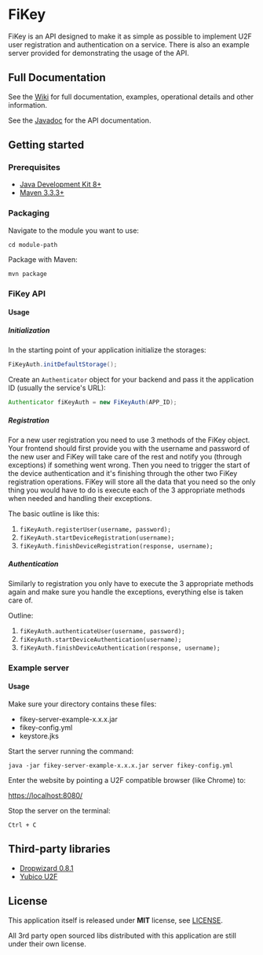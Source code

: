 # FiKey

FiKey is an API designed to make it as simple as possible to implement U2F user registration and authentication on a service. There is also an example server provided for demonstrating the usage of the API.

## Full Documentation

See the [Wiki](https://dkanellis.github.com/dkanellis/FiKey/wiki/) for full documentation, examples, operational details and other information.

See the [Javadoc](http://netflix.github.com/FiKey/javadoc) for the API documentation.

## Getting started

### Prerequisites

* [Java Development Kit 8+](http://www.oracle.com/technetwork/java/javase/downloads/)
* [Maven 3.3.3+](https://maven.apache.org/download.cgi)

### Packaging

Navigate to the module you want to use:

```
cd module-path
```

Package with Maven:

```
mvn package
```

### FiKey API

#### Usage

##### Initialization

In the starting point of your application initialize the storages:

```java
FiKeyAuth.initDefaultStorage();
```

Create an `Authenticator` object for your backend and pass it the application ID (usually the service's URL):

```java
Authenticator fiKeyAuth = new FiKeyAuth(APP_ID);
```

##### Registration

For a new user registration you need to use 3 methods of the FiKey object. Your frontend should first provide you with the username and password of the new user and FiKey will take care of the rest and notify you (through exceptions) if something went wrong. Then you need to trigger the start of the device authentication and it's finishing through the other two FiKey registration operations. FiKey will store all the data that you need so the only thing you would have to do is execute each of the 3 appropriate methods when needed and handling their exceptions.

The basic outline is like this:

1. `fiKeyAuth.registerUser(username, password);`
2. `fiKeyAuth.startDeviceRegistration(username);`
3. `fiKeyAuth.finishDeviceRegistration(response, username);`

##### Authentication

Similarly to registration you only have to execute the 3 appropriate methods again and make sure you handle the exceptions, everything else is taken care of.

Outline:

1. `fiKeyAuth.authenticateUser(username, password);`
2. `fiKeyAuth.startDeviceAuthentication(username);`
3. `fiKeyAuth.finishDeviceAuthentication(response, username);`

### Example server

#### Usage

Make sure your directory contains these files:

* fikey-server-example-x.x.x.jar
* fikey-config.yml
* keystore.jks

Start the server running the command:

```
java -jar fikey-server-example-x.x.x.jar server fikey-config.yml
```

Enter the website by pointing a U2F compatible browser (like Chrome) to:

[https://localhost:8080/](https://localhost:8080/)

Stop the server on the terminal:

```
Ctrl + C
```

## Third-party libraries

 * [Dropwizard 0.8.1](http://www.dropwizard.io/)
 * [Yubico U2F](https://developers.yubico.com/java-u2flib-server/)

## License

This application itself is released under **MIT** license, see [LICENSE](./LICENSE).

All 3rd party open sourced libs distributed with this application are still under their own license.
